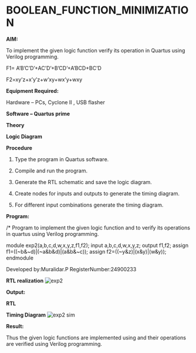 # BOOLEAN_FUNCTION_MINIMIZATION

**AIM:**

To implement the given logic function verify its operation in Quartus using Verilog programming.

F1= A’B’C’D’+AC’D’+B’CD’+A’BCD+BC’D 

F2=xy’z+x’y’z+w’xy+wx’y+wxy

**Equipment Required:**

Hardware – PCs, Cyclone II , USB flasher

**Software – Quartus prime**

**Theory**

**Logic Diagram**

**Procedure**

1.	Type the program in Quartus software.

2.	Compile and run the program.

3.	Generate the RTL schematic and save the logic diagram.

4.	Create nodes for inputs and outputs to generate the timing diagram.

5.	For different input combinations generate the timing diagram.


**Program:**

/* Program to implement the given logic function and to verify its operations in quartus using Verilog programming. 

module exp2(a,b,c,d,w,x,y,z,f1,f2);
input a,b,c,d,w,x,y,z;
output f1,f2;
assign f1=((~b&~d)|(~a&b&d)|(a&b&~c));
assign f2=((~y&z)|(x&y)|(w&y));
endmodule

Developed by:Muralidar.P RegisterNumber:24900233


**RTL realization**
![exp2](https://github.com/user-attachments/assets/d35f328d-4ca4-47db-8fe2-30d6e53b1473)



**Output:**

**RTL**

**Timing Diagram**
![exp2 sim](https://github.com/user-attachments/assets/5a0ecc55-f8f3-4a7d-8485-cc4fe96a9e6e)



**Result:**

Thus the given logic functions are implemented using and their operations are verified using Verilog programming.

